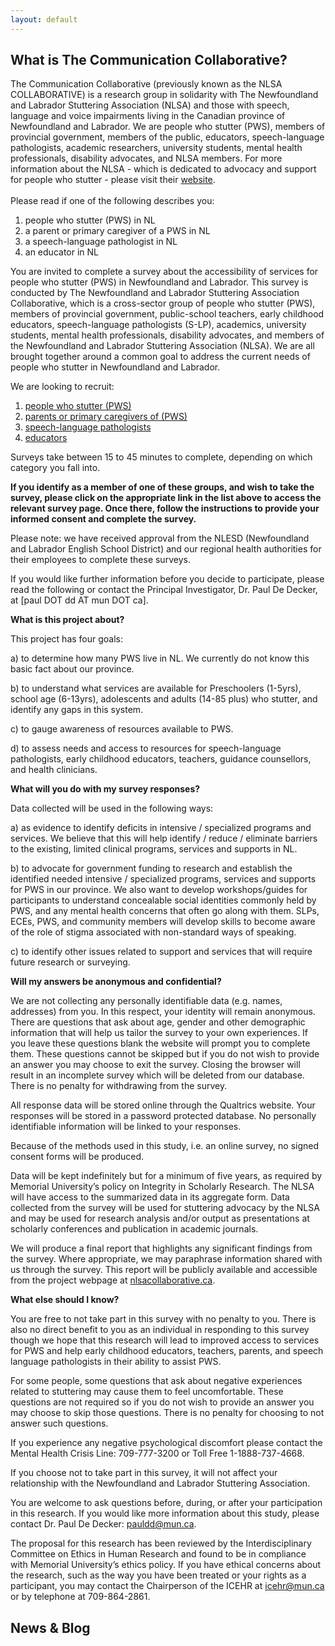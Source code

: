 ```yaml
---
layout: default
---
```

<h2>What is The Communication Collaborative?</h2>
The Communication Collaborative (previously known as the NLSA COLLABORATIVE) is a research group in solidarity with The Newfoundland and Labrador Stuttering Association (NLSA) and those with speech, language and voice impairments living in the Canadian province of Newfoundland and Labrador.
We are people who stutter (PWS), members of provincial government, members of the public, educators, speech-language pathologists, academic researchers, university students, mental health professionals, disability advocates, and NLSA members.
For more information about the NLSA - which is dedicated to advocacy and support for people who stutter - please visit their <a href="http://nlstuttering.ca">website</a>.
<br>
<br>
Please read if one of the following describes you:

1. people who stutter (PWS) in NL
2. a parent or primary caregiver of a PWS in NL
3. a speech-language pathologist in NL
4. an educator in NL

You are invited to complete a survey about the accessibility of services for people who stutter (PWS) in Newfoundland and Labrador. This survey is conducted by The Newfoundland and Labrador Stuttering Association Collaborative, which is a cross-sector group of people who stutter (PWS), members of provincial government, public-school teachers, early childhood educators, speech-language pathologists (S-LP), academics, university students, mental health professionals, disability advocates, and members of the Newfoundland and Labrador Stuttering Association (NLSA). We are all brought together around a common goal to address the current needs of people who stutter in Newfoundland and Labrador.

We are looking to recruit:

1. [people who stutter (PWS)](https://mun.az1.qualtrics.com/jfe/form/SV_1YnYI67ewFIF6XX)
2. [parents or primary caregivers of (PWS)](https://mun.az1.qualtrics.com/jfe/form/SV_2643mGhjL1TAUUC)
3. [speech-language pathologists](https://mun.az1.qualtrics.com/jfe/form/SV_2s0kxABfUQDjvIa)
4. [educators](https://mun.az1.qualtrics.com/jfe/form/SV_71cWTwY4h0fPH38)

Surveys take between 15 to 45 minutes to complete, depending on which category you fall into.

**If you identify as a member of one of these groups, and wish to take the survey, please click on the appropriate link in the list above to access the relevant survey page. Once there, follow the instructions to provide your informed consent and complete the survey.**

Please note: we have received approval from the NLESD (Newfoundland and Labrador English School District) and our regional health authorities for their employees to complete these surveys.

If you would like further information before you decide to participate, please read the following or contact the Principal Investigator, Dr. Paul De Decker, at [paul DOT dd AT mun DOT ca].

**What is this project about?**

This project has four goals: 

a) to determine how many PWS live in NL. We currently do not know this basic fact about our province.

b) to understand what services are available for Preschoolers (1-5yrs), school age (6-13yrs), adolescents and adults (14-85 plus) who stutter, and identify any gaps in this system.

c) to gauge awareness of resources available to PWS.

d) to assess needs and access to resources for speech-language pathologists, early childhood educators, teachers, guidance counsellors, and health clinicians.

**What will you do with my survey responses?**

Data collected will be used in the following ways: 

a) as evidence to identify deficits in intensive / specialized programs and services. We believe that this will help identify / reduce / eliminate barriers to the existing, limited clinical programs, services and supports in NL. 

b) to advocate for government funding to research and establish the identified needed intensive / specialized programs, services and supports for PWS in our province. We also want to develop workshops/guides for participants to understand concealable social identities commonly held by PWS, and any mental health concerns that often go along with them. SLPs, ECEs, PWS, and community members will develop skills to become aware of the role of stigma associated with non-standard ways of speaking.

c) to identify other issues related to support and services that will require future research or surveying.

**Will my answers be anonymous and confidential?**

We are not collecting any personally identifiable data (e.g. names, addresses) from you. In this respect, your identity will remain anonymous. There are questions that ask about age, gender and other demographic information that will help us tailor the survey to your own experiences. If you leave these questions blank the website will prompt you to complete them. These questions cannot be skipped but if you do not wish to provide an answer you may choose to exit the survey. Closing the browser will result in an incomplete survey which will be deleted from our database. There is no penalty for withdrawing from the survey.

All response data will be stored online through the Qualtrics website. Your responses will be stored in a password protected database. No personally identifiable information will be linked to your responses.

Because of the methods used in this study, i.e. an online survey, no signed consent forms will be produced.

Data will be kept indefinitely but for a minimum of five years, as required by Memorial University’s policy on Integrity in Scholarly Research. The NLSA will have access to the summarized data in its aggregate form. Data collected from the survey will be used for stuttering advocacy by the NLSA and may be used for research analysis and/or output as presentations at scholarly conferences and publication in academic journals.

We will produce a final report that highlights any significant findings from the survey. Where appropriate, we may paraphrase information shared with us through the survey. This report will be publicly available and accessible from the project webpage at [nlsacollaborative.ca](http://nlsacollaborative.ca/).

**What else should I know?**

You are free to not take part in this survey with no penalty to you. There is also no direct benefit to you as an individual in responding to this survey though we hope that this research will lead to improved access to services for PWS and help early childhood educators, teachers, parents, and speech language pathologists in their ability to assist PWS. 

For some people, some questions that ask about negative experiences related to stuttering may cause them to feel uncomfortable. These questions are not required so if you do not wish to provide an answer you may choose to skip those questions. There is no penalty for choosing to not answer such questions.

If you experience any negative psychological discomfort please contact the Mental Health Crisis Line: 709-777-3200 or Toll Free 1-1888-737-4668.

If you choose not to take part in this survey, it will not affect your relationship with the Newfoundland and Labrador Stuttering Association.

You are welcome to ask questions before, during, or after your participation in this research. If you would like more information about this study, please contact Dr. Paul De Decker: [pauldd@mun.ca](mailto:pauldd@mun.ca).

The proposal for this research has been reviewed by the Interdisciplinary Committee on Ethics in Human Research and found to be in compliance with Memorial University’s ethics policy. If you have ethical concerns about the research, such as the way you have been treated or your rights as a participant, you may contact the Chairperson of the ICEHR at icehr@mun.ca or by telephone at 709-864-2861.

<h2>News & Blog</h2>
